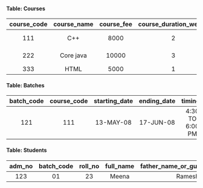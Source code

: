 #### Table: Courses
 | course_code | course_name | course_fee | course_duration_weeks |     pre_req    |
|:-----------:|:-----------:|:----------:|:---------------------:|:--------------:|
|     111     |     C++     |    8000    |           2           |   C Language   |
|     222     |  Core java  |    10000   |           3           | Basics of oops |
|     333     |     HTML    |    5000    |           1           |        -       |

#### Table: Batches
| batch_code | course_code | starting_date | ending_date |     timings     |
|:----------:|:-----------:|:-------------:|:-----------:|:---------------:|
|     121    |     111     |   13-MAY-08   |  17-JUN-08  | 4:30 TO 6:00 PM |

#### Table: Students
| adm_no | batch_code | roll_no | full_name | father_name_or_guardian_name | email_id              | phone_no   | date_of_joining |
|:------:|:----------:|:-------:|:---------:|:----------------------------:|-----------------------|------------|-----------------|
|   123  |     01     |    23   |   Meena   |            Ramesh            | meenaramesh@gmail.com | 9362931110 | 13-MAY-08       |
